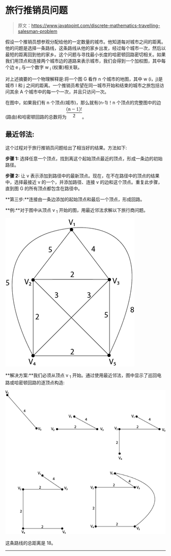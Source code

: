 # 旅行推销员问题

> 原文：<https://www.javatpoint.com/discrete-mathematics-travelling-salesman-problem>

假设一个推销员想参观分配给他的一定数量的城市。他知道每对城市之间的距离。他的问题是选择一条路线，这条路线从他的家乡出发，经过每个城市一次，然后以最短的距离回到他的家乡。这个问题与寻找最小长度的哈密顿回路密切相关。如果我们用顶点和连接两个城市边的道路来表示城市，我们会得到一个加权图，其中每个边 e <sub>i</sub> 与一个数字 w <sub>i</sub> (权重)相关联。

对上述摘要的一个物理解释是:将一个图 G 看作 n 个城市的地图，其中 w (i，j)是城市 I 和 j 之间的距离。一个推销员希望在同一城市开始和结束的城市之旅包括访问其余 A 个城市中的每一个一次，并且只访问一次。

在图中，如果我们有 n 个顶点(城市)，那么就有(n-1)！n 个顶点的完整图中的边(路由)和哈密顿回路的总数将为![Travelling Salesman Problem](img/62d1b6d9449438bc4a15b84e0f3f8b3f.png)。

## 最近邻法:

这个过程对于旅行推销员问题给出了相当好的结果。方法如下:

**步骤 1:** 选择任意一个顶点，找到离这个起始顶点最近的顶点，形成一条边的初始路径。

**步骤 2:** 让 v 表示添加到路径中的最新顶点。现在，在不在路径中的顶点的结果中，选择最接近 v 的一个，并添加路径、连接 v 的边和这个顶点。重复此步骤，直到图 G 的所有顶点都包含在路径中。

**第三步:**连接由一条边添加的起始顶点和最后一个顶点，形成回路。

**例:**对于图中从顶点 v <sub>1</sub> 开始的图，用最近邻法求解以下旅行商问题。

![Travelling Salesman Problem](img/9621d1faff5851e707a998bb97bd0ce1.png)

**解决方案:**我们必须从顶点 v <sub>1</sub> 开始。通过使用最近邻法，图中显示了巡回电路或哈密顿回路的逐顶点构造:

![Travelling Salesman Problem](img/2ed6c196167cb60444e123ddbb1e6edf.png)

这条路线的总距离是 18。

* * *